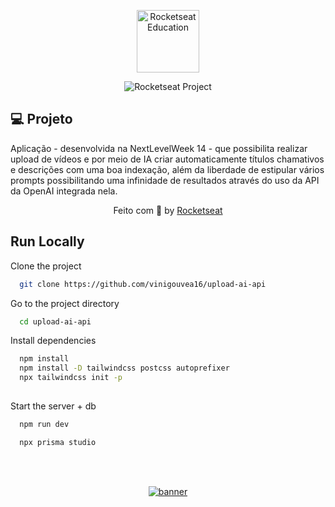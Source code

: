 <p align="center">
  <img alt="Rocketseat Education" src="https://avatars.githubusercontent.com/u/69590972?s=200&v=4" width="100px" />
</p>

<p align="center">
  <img src="https://img.shields.io/static/v1?label=Rocketseat&message=Education&color=8257e5&labelColor=202024" alt="Rocketseat Project" />
</p>

## 💻 Projeto

Aplicação - desenvolvida na NextLevelWeek 14 - que possibilita realizar upload de vídeos e por meio de IA criar automaticamente títulos chamativos e descrições com uma boa indexação, além da liberdade de estipular vários prompts possibilitando uma infinidade de resultados através do uso da API da OpenAI integrada nela.

<p align="center">
  Feito com 💜 by <a href="https://www.rocketseat.com.br/">Rocketseat </a>
</p>


## Run Locally

Clone the project

```bash
  git clone https://github.com/vinigouvea16/upload-ai-api
```

Go to the project directory

```bash
  cd upload-ai-api
```

Install dependencies

```bash
  npm install
  npm install -D tailwindcss postcss autoprefixer
  npx tailwindcss init -p
  
```

Start the server + db

```bash
  npm run dev
```

```bash
  npx prisma studio
```


<!--START_SECTION:footer-->

<br />
<br />

<p align="center">
  <a href="https://discord.gg/rocketseat" target="_blank">
    <img align="center" src="https://storage.googleapis.com/golden-wind/comunidade/rodape.svg" alt="banner"/>
  </a>
</p>

<!--END_SECTION:footer-->